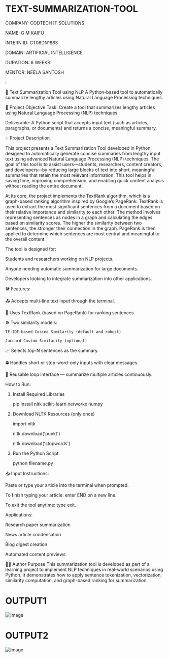 # TEXT-SUMMARIZATION-TOOL

COMPANY: CODTECH IT SOLUTIONS

NAME: G M KAIFU

INTERN ID: CT06DN1863

DOMAIN: ARTIFICIAL INTELLIGENCE

DURATION: 6 WEEKS

MENTOR: NEELA SANTOSH

:

📝 Text Summarization Tool using NLP
A Python-based tool to automatically summarize lengthy articles using Natural Language Processing techniques.

📌 Project Objective
Task:
Create a tool that summarizes lengthy articles using Natural Language Processing (NLP) techniques.

Deliverable:
A Python script that accepts input text (such as articles, paragraphs, or documents) and returns a concise, meaningful summary.

💡 Project Description

This project presents a Text Summarization Tool developed in Python, designed to automatically generate concise summaries from lengthy input text using advanced Natural Language Processing (NLP) techniques. The goal of this tool is to assist users—students, researchers, content creators, and developers—by reducing large blocks of text into short, meaningful summaries that retain the most relevant information. This tool helps in saving time, improving comprehension, and enabling quick content analysis without reading the entire document.

At its core, the project implements the TextRank algorithm, which is a graph-based ranking algorithm inspired by Google’s PageRank. TextRank is used to extract the most significant sentences from a document based on their relative importance and similarity to each other. The method involves representing sentences as nodes in a graph and calculating the edges based on similarity scores. The higher the similarity between two sentences, the stronger their connection in the graph. PageRank is then applied to determine which sentences are most central and meaningful to the overall content.

The tool is designed for:

Students and researchers working on NLP projects.

Anyone needing automatic summarization for large documents.

Developers looking to integrate summarization into other applications.

🛠 Features:

📤 Accepts multi-line text input through the terminal.

🧠 Uses TextRank (based on PageRank) for ranking sentences.

⚙️ Two similarity models:

    TF-IDF-based Cosine Similarity (default and robust)

    Jaccard Custom Similarity (optional)
    
📈 Selects top-N sentences as the summary.

⛔ Handles short or stop-word-only inputs with clear messages.

🔁 Reusable loop interface — summarize multiple articles continuously.


 How to Run:
 
1. Install Required Libraries
   
     pip install nltk scikit-learn networkx numpy
   
3. Download NLTK Resources (only once)

     import nltk
   
     nltk.download('punkt')

     nltk.download('stopwords')


5. Run the Python Script

     python filename.py
   

📥 Input Instructions:

Paste or type your article into the terminal when prompted.

To finish typing your article: enter END on a new line.

To exit the tool anytime: type exit.


 Applications:
 
Research paper summarization

News article condensation

Blog digest creation

Automated content previews


👨‍💻 Author Purpose
This summarization tool is developed as part of a learning project to implement NLP techniques in real-world scenarios using Python. It demonstrates how to apply sentence tokenization, vectorization, similarity computation, and graph-based ranking for summarization.


# OUTPUT1

![Image](https://github.com/user-attachments/assets/a33247ae-47d0-4650-9272-8d13b7a946a8)

# OUTPUT2
![Image](https://github.com/user-attachments/assets/624514d8-445b-4f93-b5eb-89e911fcd455)

